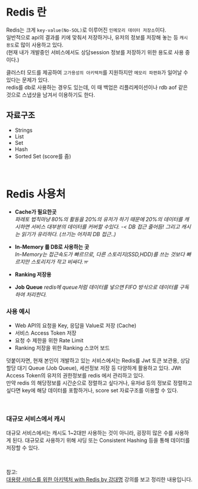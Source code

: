 # Redis 란 

Redis는 크게 `key-value(No-SOL)`로 이루어진 `인메모리 데이터 저장소`이다.    
일반적으로 api의 결과를 키에 맞춰서 저장하거나, 유저의 정보를 저장해 놓는 등 `캐시 용도`로 많이 사용하고 있다.    
(현재 내가 개발중인 서비스에서도 상담session 정보를 저장하기 위한 용도로 사용 중이다.)    
   
클러스터 모드를 제공하여 `고가용성의 아키텍처`를 지원하지만 `메모리 파편화`가 일어날 수 있다는 문제가 있다.    
redis를 db로 사용하는 경우도 있는데, 이 때 백업은 리플리케이션이나 rdb aof 같은 것으로 스냅샷을 남겨서 이용하기도 한다. 


## 자료구조 

* Strings
* List
* Set
* Hash
* Sorted Set  (score를 줌)

</br>

# Redis 사용처

* **Cache가 필요한곳**   
   *파레토 법칙마냥 80%의 활동을 20%의 유저가 하기 때문에 20%의 데이터를 캐시하면 서비스 대부분의 데이터를 커버할 수있다. -< DB 접근 줄어듬! 그리고 캐시는 읽기가 유리하다. (쓰기는 어차피 DB 접근..)*
   
* **In-Memory 를 DB로 사용하는 곳**    
   *In-Memory는 접근속도가 빠르므로, 다른 스토리지(SSD,HDD)를 쓰는 것보다 빠르지만 스토리지가 작고 비싸다.ㅠ*

* **Ranking 저장용**

* **Job Queue**
   *redis에 queue처럼 데이터를 넣으면 FIFO 방식으로 데이터를 구독하여 처리한다.*


### 사용 예시

* Web API의 요청을 Key, 응답을 Value로 저장 (Cache)
* 서비스 Access Token 저장
* 요청 수 제한을 위한 Rate Limit
* Ranking 저장을 위한 Ranking 스코어 보드


덧붙이자면, 현재 본인이 개발하고 있는 서비스에서는 Redis를 Jwt 토큰 보관용, 상담 할당 대기 Queue (Job Queue), 세션정보 저장 등 다양하게 활용하고 있다. JWt Access Token의 유저의 권한정보를 redis 에서 관리하고 있다.    
만약 redis 의 해당정보를 시간순으로 정렬하고 싶다거나, 유저id 등의 정보로 정렬하고 싶다면 key에 해당 데이터를 포함하거나, score set 자료구조를 이용할 수 있다. 

</br>


### 대규모 서비스에서 캐시

대규모 서비스에서는 캐시도 1~2대만 사용하는 것이 아니라, 굉장히 많은 수를 사용하게 된다. 대규모로 사용하기 위해 샤딩 또는 Consistent Hashing 등을 통해 데이터를 저장할 수 있다. 

</br>

참고:   
[대용량 서비스를 위한 아키텍처 with Redis by 강대명](https://fastcampus.app/courses/205143/clips/393035?organizationProductId=15883&hasCodeEditor=false) 강의를 보고 정리한 내용입니다.
